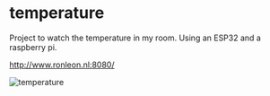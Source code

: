 # temperature
Project to watch the temperature in my room. Using an ESP32 and a raspberry pi.

http://www.ronleon.nl:8080/

![temperature](https://user-images.githubusercontent.com/76918287/196267970-cf0312d5-2012-4a05-a708-db9785936326.png)

